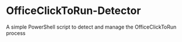 # OfficeClickToRun-Detector
A simple PowerShell script to detect and manage the OfficeClickToRun process
